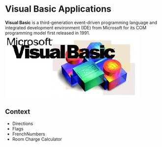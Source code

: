 # Visual Basic Applications

**Visual Basic** is a third-generation event-driven programming language and integrated development environment (IDE) from Microsoft for its COM programming model first released in 1991. ![alt text](/assests/VisualBasicLogo.gif "Visual Basic Logo")


## Context

- Directions
- Flags
- FrenchNumbers
- Room Charge Calculator

